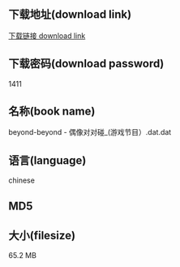 ## 下载地址(download link)
[下载链接 download link](https://tutu365.netlify.app/?s=beyond-beyond+-+%E5%81%B6%E5%83%8F%E5%AF%B9%E5%AF%B9%E7%A2%B0_%28%E6%B8%B8%E6%88%8F%E8%8A%82%E7%9B%AE%EF%BC%89.dat)

## 下载密码(download password)
1411

## 名称(book name)
beyond-beyond - 偶像对对碰_(游戏节目）.dat.dat

## 语言(language)
chinese

## MD5


## 大小(filesize)
65.2 MB
